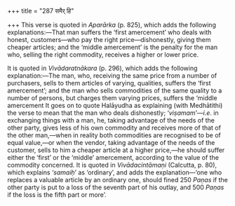 +++
title = "287 समैर् हि"

+++
This verse is quoted in *Aparārka* (p. 825), which adds the following
explanations:—That man suffers the ‘first amercement’ who deals with
honest, customers—who pay the right price—dishonestly, giving them
cheaper articles; and the ‘middle amercement’ is the penalty for the man
who, selling the right commodity, receives a higher or lower price.

It is quoted in *Vivādaratnākara* (p. 296), which adds the following
explanation:—The man, who, receiving the same price from a number of
purchasers, sells to them articles of varying, qualities, suffers the
‘first amercement’; and the man who sells commodities of the same
quality to a number of persons, but charges them varying prices, suffers
the ‘middle amercement It goes on to quote Halāyudha as explaining (with
Medhātithi) the verse to mean that the man who deals dishonestly;
‘*viṣamam*’—*i.e*. in exchanging things with a man, he, taking advantage
of the needs of the other party, gives less of his own commodity and
receives more of that of the other man,—when in reality both commodities
are recognised to be of equal value,—or when the vendor, taking
advantage of the needs of the customer, sells to him a cheaper article
at a higher price,—he should suffer either the ‘first’ or the ‘middle’
amercement, according to the value of the commodity concerned. It is
quoted in *Vivādacintāmaṇi* (Calcutta, p. 80), which explains ‘*samaiḥ*’
as ‘ordinary’, and adds the explanation—‘one who replaces a valuable
article by an ordinary one, should fined 250 *Paṇas* if the other party
is put to a loss of the seventh part of his outlay, and 500 *Paṇas* if
the loss is the fifth part or more’.


